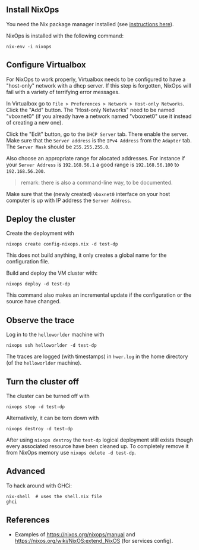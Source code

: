 ## Install NixOps ##

You need the Nix package manager installed (see [instructions
here](http://nixos.org/nix/)).

NixOps is installed with the following command:
```
nix-env -i nixops
```

## Configure Virtualbox ##

For NixOps to work properly, Virtualbox needs to be configured to have
a "host-only" network with a dhcp server. If this step is forgotten,
NixOps will fail with a variety of terrifying error messages.

In Virtualbox go to `File > Preferences > Network > Host-only
Networks`. Click the "Add" button. The "Host-only Networks" need to be
named "vboxnet0" (if you already have a network named "vboxnet0" use
it instead of creating a new one).

Click the "Edit" button, go to the `DHCP Server` tab. There enable the
server. Make sure that the `Server address` is the `IPv4 Address` from
the `Adapter` tab. The `Server Mask` should be `255.255.255.0`.

Also choose an appropriate range for alocated addresses. For instance
if your `Server Address` is `192.168.56.1` a good range is
`192.168.56.100` to `192.168.56.200`.

> remark: there is also a command-line way, to be documented.

Make sure that the (newly created) `vboxnet0` interface on your host
computer is up with IP address the `Server Address`.

## Deploy the cluster ##

Create the deployment with
```
nixops create config-nixops.nix -d test-dp
```
This does not build anything, it only creates a global name for the
configuration file.

Build and deploy the VM cluster with:
```
nixops deploy -d test-dp
```
This command also makes an incremental update if the configuration or
the source have changed.

## Observe the trace ##

Log in to the `helloworlder` machine with
```
nixops ssh helloworlder -d test-dp
```

The traces are logged (with timestamps) in `hwer.log` in the home
directory (of the `helloworlder` machine).

## Turn the cluster off ##

The cluster can be turned off with
```
nixops stop -d test-dp
```
Alternatively, it can be torn down with
```
nixops destroy -d test-dp
```

After using `nixops destroy` the `test-dp` logical deployment still
exists though every associated resource have been cleaned up. To
completely remove it from NixOps memory use `nixops delete -d
test-dp`.

## Advanced ##

To hack around with GHCi:

```
nix-shell  # uses the shell.nix file
ghci
```

## References ##

- Examples of https://nixos.org/nixops/manual and https://nixos.org/wiki/NixOS:extend_NixOS (for services config).
